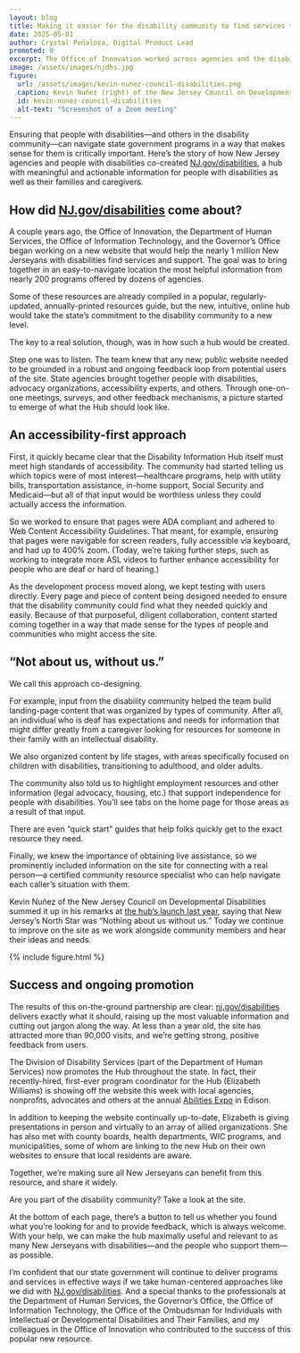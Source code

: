 ```yaml
---
layout: blog
title: Making it easier for the disability community to find services through NJ.gov/disabilities
date: 2025-05-01
author: Crystal Peñalosa, Digital Product Lead
promoted: 0
excerpt: The Office of Innovation worked across agencies and the disability community to create a popular hub of resources for New Jerseyans with disabilities, their families, and caregivers.
image: /assets/images/njdhs.jpg
figure:
  url: /assets/images/kevin-nunez-council-disabilities.png
  caption: Kevin Nuñez (right) of the New Jersey Council on Developmental Disabilities speaks via Zoom at the launch of the Disability Information Hub last year.
  id: kevin-nunez-council-disabilities
  alt-text: "Screenshot of a Zoom meeting"
---
```


Ensuring that people with disabilities&mdash;and others in the disability community&mdash;can navigate state government programs in a way that makes sense for them is critically important. Here’s the story of how New Jersey agencies and people with disabilities co-created [NJ.gov/disabilities](http://NJ.gov/disabilities), a hub with meaningful and actionable information for people with disabilities as well as their families and caregivers.

## How did [NJ.gov/disabilities](http://NJ.gov/disabilities) come about?

A couple years ago, the Office of Innovation, the Department of Human Services, the Office of Information Technology, and the Governor’s Office began working on a new website that would help the nearly 1 million New Jerseyans with disabilities find services and support. The goal was to bring together in an easy-to-navigate location the most helpful information from nearly 200 programs offered by dozens of agencies.

Some of these resources are already compiled in a popular, regularly-updated, annually-printed resources guide, but the new, intuitive, online hub would take the state’s commitment to the disability community to a new level.

The key to a real solution, though, was in how such a hub would be created.

Step one was to listen. The team knew that any new, public website needed to be grounded in a robust and ongoing feedback loop from potential users of the site. State agencies brought together people with disabilities, advocacy organizations, accessibility experts, and others. Through one-on-one meetings, surveys, and other feedback mechanisms, a picture started to emerge of what the Hub should look like.

## An accessibility-first approach

First, it quickly became clear that the Disability Information Hub itself must meet high standards of accessibility. The community had started telling us which topics were of most interest&mdash;healthcare programs, help with utility bills, transportation assistance, in-home support, Social Security and Medicaid&mdash;but all of that input would be worthless unless they could actually access the information.

So we worked to ensure that pages were ADA compliant and adhered to Web Content Accessibility Guidelines. That meant, for example, ensuring that pages were navigable for screen readers, fully accessible via keyboard, and had up to 400% zoom. (Today, we’re taking further steps, such as working to integrate more ASL videos to further enhance accessibility for people who are deaf or hard of hearing.)

As the development process moved along, we kept testing with users directly. Every page and piece of content being designed needed to ensure that the disability community could find what they needed quickly and easily. Because of that purposeful, diligent collaboration, content started coming together in a way that made sense for the types of people and communities who might access the site.

## “Not about us, without us.”

We call this approach co-designing.

For example, input from the disability community helped the team build landing-page content that was organized by types of community. After all, an individual who is deaf has expectations and needs for information that might differ greatly from a caregiver looking for resources for someone in their family with an intellectual disability.

We also organized content by life stages, with areas specifically focused on children with disabilities, transitioning to adulthood, and older adults.

The community also told us to highlight employment resources and other information (legal advocacy, housing, etc.) that support independence for people with disabilities. You’ll see tabs on the home page for those areas as a result of that input.

There are even “quick start” guides that help folks quickly get to the exact resource they need.

Finally, we knew the importance of obtaining live assistance, so we prominently included information on the site for connecting with a real person&mdash;a certified community resource specialist who can help navigate each caller’s situation with them.

Kevin Nuñez of the New Jersey Council on Developmental Disabilities summed it up in his remarks at [the hub’s launch last year](https://www.youtube.com/live/54GmKD-Pd1c?), saying that New Jersey’s North Star was “Nothing about us without us.” Today we continue to improve on the site as we work alongside community members and hear their ideas and needs.

{% include figure.html %}

## Success and ongoing promotion

The results of this on-the-ground partnership are clear: [nj.gov/disabilities](http://nj.gov/disabilities) delivers exactly what it should, raising up the most valuable information and cutting out jargon along the way. At less than a year old, the site has attracted more than 90,000 visits, and we’re getting strong, positive feedback from users.

The Division of Disability Services (part of the Department of Human Services) now promotes the Hub throughout the state. In fact, their recently-hired, first-ever program coordinator for the Hub (Elizabeth Williams) is showing off the website this week with local agencies, nonprofits, advocates and others at the annual [Abilities Expo](https://www.abilities.com/) in Edison.

In addition to keeping the website continually up-to-date, Elizabeth is giving presentations in person and virtually to an array of allied organizations. She has also met with county boards, health departments, WIC programs, and municipalities, some of whom are linking to the new Hub on their own websites to ensure that local residents are aware.

Together, we’re making sure all New Jerseyans can benefit from this resource, and share it widely.

Are you part of the disability community? Take a look at the site.

At the bottom of each page, there’s a button to tell us whether you found what you’re looking for and to provide feedback, which is always welcome. With your help, we can make the hub maximally useful and relevant to as many New Jerseyans with disabilities&mdash;and the people who support them&mdash;as possible.

I’m confident that our state government will continue to deliver programs and services in effective ways if we take human-centered approaches like we did with [NJ.gov/disabilities](http://NJ.gov/disabilities). And a special thanks to the professionals at the Department of Human Services, the Governor’s Office, the Office of Information Technology, the Office of the Ombudsman for Individuals with Intellectual or Developmental Disabilities and Their Families, and my colleagues in the Office of Innovation who contributed to the success of this popular new resource.

